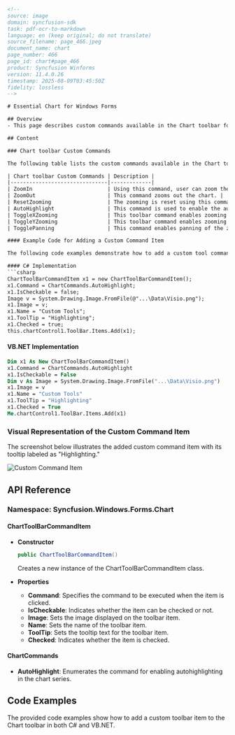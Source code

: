 ```html
<!-- 
source: image
domain: syncfusion-sdk
task: pdf-ocr-to-markdown
language: en (keep original; do not translate)
source_filename: page_466.jpeg
document_name: chart
page_number: 466
page_id: chart#page_466
product: Syncfusion Winforms
version: 11.4.0.26
timestamp: 2025-08-09T03:45:50Z
fidelity: lossless
-->

# Essential Chart for Windows Forms

## Overview
- This page describes custom commands available in the Chart toolbar for managing chart interactions such as zooming, resetting, autohighlighting, and panning.

## Content

### Chart toolbar Custom Commands

The following table lists the custom commands available in the Chart toolbar and their descriptions:

| Chart toolbar Custom Commands | Description |
|-------------------------------|-------------|
| ZoomIn                        | Using this command, user can zoom the chart. |
| ZoomOut                       | This command zooms out the chart. |
| ResetZooming                  | The zooming is reset using this command. |
| AutoHighlight                 | This command is used to enable the autohighlight feature in the chart series. |
| ToggleXZooming                | This toolbar command enables zooming in the x-axis. |
| ToggleYZooming                | This toolbar command enables zooming in the y-axis. |
| TogglePanning                 | This command enables panning of the zoomed chart. |

#### Example Code for Adding a Custom Command Item

The following code examples demonstrate how to add a custom tool command item to the Chart toolbar.

#### C# Implementation
```csharp
ChartToolBarCommandItem x1 = new ChartToolBarCommandItem();
x1.Command = ChartCommands.AutoHighlight;
x1.IsCheckable = false;
Image v = System.Drawing.Image.FromFile(@"...\Data\Visio.png");
x1.Image = v;
x1.Name = "Custom Tools";
x1.ToolTip = "Highlighting";
x1.Checked = true;
this.chartControl1.ToolBar.Items.Add(x1);
```

#### VB.NET Implementation
```vb
Dim x1 As New ChartToolBarCommandItem()
x1.Command = ChartCommands.AutoHighlight
x1.IsCheckable = False
Dim v As Image = System.Drawing.Image.FromFile("...\Data\Visio.png")
x1.Image = v
x1.Name = "Custom Tools"
x1.ToolTip = "Highlighting"
x1.Checked = True
Me.chartControl1.ToolBar.Items.Add(x1)
```

### Visual Representation of the Custom Command Item

The screenshot below illustrates the added custom command item with its tooltip labeled as "Highlighting."

![Custom Command Item](image.png)

## API Reference

### Namespace: Syncfusion.Windows.Forms.Chart

#### ChartToolBarCommandItem
- **Constructor**  
  ```csharp
  public ChartToolBarCommandItem()
  ```  
  Creates a new instance of the ChartToolBarCommandItem class.

- **Properties**  
  - **Command**: Specifies the command to be executed when the item is clicked.
  - **IsCheckable**: Indicates whether the item can be checked or not.
  - **Image**: Sets the image displayed on the toolbar item.
  - **Name**: Sets the name of the toolbar item.
  - **ToolTip**: Sets the tooltip text for the toolbar item.
  - **Checked**: Indicates whether the item is checked.

#### ChartCommands
- **AutoHighlight**: Enumerates the command for enabling autohighlighting in the chart series.

## Code Examples

The provided code examples show how to add a custom toolbar item to the Chart toolbar in both C# and VB.NET.

<!-- tags: chart, toolbar, zooming, panning, autohighlighting, windows forms, syncfusion winforms, version: 11.4.0.26 -->
```